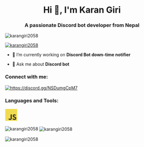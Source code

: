 <h1 align="center">Hi 👋, I'm Karan Giri</h1>
<h3 align="center">A passionate Discord bot developer from Nepal</h3>

<p align="left"> <img src="https://komarev.com/ghpvc/?username=karangiri2058&label=Profile%20views&color=0e75b6&style=flat" alt="karangiri2058" /> </p>

<p align="left"> <a href="https://github.com/ryo-ma/github-profile-trophy"><img src="https://github-profile-trophy.vercel.app/?username=karangiri2058" alt="karangiri2058" /></a> </p>

- 🔭 I’m currently working on **Discord Bot down-time notifier**

- 💬 Ask me about **Discord bot**

<h3 align="left">Connect with me:</h3>
<p align="left">
<a href="https://discord.gg/https://discord.gg/NSDumgCpM7" target="blank"><img align="center" src="https://raw.githubusercontent.com/rahuldkjain/github-profile-readme-generator/master/src/images/icons/Social/discord.svg" alt="https://discord.gg/NSDumgCpM7" height="30" width="40" /></a>
</p>

<h3 align="left">Languages and Tools:</h3>
<p align="left"> <a href="https://developer.mozilla.org/en-US/docs/Web/JavaScript" target="_blank" rel="noreferrer"> <img src="https://raw.githubusercontent.com/devicons/devicon/master/icons/javascript/javascript-original.svg" alt="javascript" width="40" height="40"/> </a> </p>

<p><img align="left" src="https://github-readme-stats.vercel.app/api/top-langs?username=karangiri2058&show_icons=true&locale=en&layout=compact" alt="karangiri2058" /></p>

<p>&nbsp;<img align="center" src="https://github-readme-stats.vercel.app/api?username=karangiri2058&show_icons=true&locale=en" alt="karangiri2058" /></p>

<p><img align="center" src="https://github-readme-streak-stats.herokuapp.com/?user=karangiri2058&" alt="karangiri2058" /></p>
